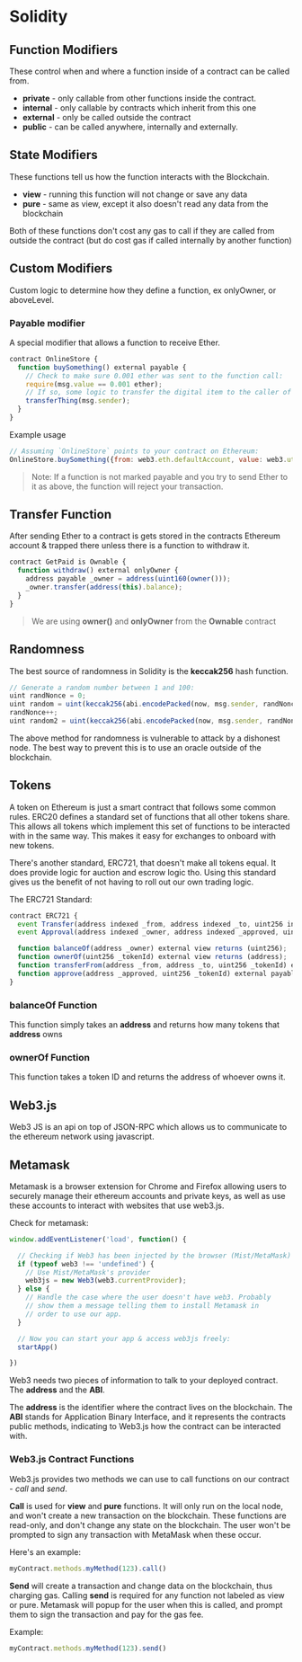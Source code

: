 # Solidity

## Function Modifiers

These control when and where a function inside of a contract can be called from.

* **private** - only callable from other functions inside the contract.
* **internal** - only callable by contracts which inherit from this one
* **external** - only be called outside the contract
* **public** - can be called anywhere, internally and externally.

## State Modifiers

These functions tell us how the function interacts with the Blockchain.

* **view** - running this function will not change or save any data
* **pure** - same as view, except it also doesn't read any data from the blockchain

Both of these functions don't cost any gas to call if they are called from outside the contract (but do cost gas if called internally by another function)

## Custom Modifiers

Custom logic to determine how they define a function, ex onlyOwner, or aboveLevel.

### Payable modifier

A special modifier that allows a function to receive Ether. 

```js
contract OnlineStore {
  function buySomething() external payable {
    // Check to make sure 0.001 ether was sent to the function call:
    require(msg.value == 0.001 ether);
    // If so, some logic to transfer the digital item to the caller of the function:
    transferThing(msg.sender);
  }
}
```

Example usage

```js
// Assuming `OnlineStore` points to your contract on Ethereum:
OnlineStore.buySomething({from: web3.eth.defaultAccount, value: web3.utils.toWei(0.001)})
```

> Note: If a function is not marked payable and you try to send Ether to it as above, the function will reject your transaction.

## Transfer Function

After sending Ether to a contract is gets stored in the contracts Ethereum account & trapped there unless there is a function to withdraw it.

```js
contract GetPaid is Ownable {
  function withdraw() external onlyOwner {
    address payable _owner = address(uint160(owner()));
    _owner.transfer(address(this).balance);
  }
}
```

> We are using **owner()** and **onlyOwner** from the **Ownable** contract

## Randomness

The best source of randomness in Solidity is the **keccak256** hash function. 

```js
// Generate a random number between 1 and 100:
uint randNonce = 0;
uint random = uint(keccak256(abi.encodePacked(now, msg.sender, randNonce))) % 100;
randNonce++;
uint random2 = uint(keccak256(abi.encodePacked(now, msg.sender, randNonce))) % 100;
```

The above method for randomness is vulnerable to attack by a dishonest node. The best way to prevent this is to use an oracle outside of the blockchain.

## Tokens

A token on Ethereum is just a smart contract that follows some common rules. ERC20 defines a standard set of functions that all other tokens share. This allows all tokens which implement this set of functions to be interacted with in the same way. This makes it easy for exchanges to onboard with new tokens. 

There's another standard, ERC721, that doesn't make all tokens equal. It does provide logic for auction and escrow logic tho. Using this standard gives us the benefit of not having to roll out our own trading logic.

The ERC721 Standard:
```js
contract ERC721 {
  event Transfer(address indexed _from, address indexed _to, uint256 indexed _tokenId);
  event Approval(address indexed _owner, address indexed _approved, uint256 indexed _tokenId);

  function balanceOf(address _owner) external view returns (uint256);
  function ownerOf(uint256 _tokenId) external view returns (address);
  function transferFrom(address _from, address _to, uint256 _tokenId) external payable;
  function approve(address _approved, uint256 _tokenId) external payable;
}
```

### balanceOf Function

This function simply takes an **address** and returns how many tokens that **address** owns

### ownerOf Function

This function takes a token ID and returns the address of whoever owns it.

## Web3.js

Web3 JS is an api on top of JSON-RPC which allows us to communicate to the ethereum network using javascript.

## Metamask

Metamask is a browser extension for Chrome and Firefox allowing users to securely manage their ethereum accounts and private keys, as well as use these accounts to interact with websites that use web3.js. 

Check for metamask:

```js
window.addEventListener('load', function() {

  // Checking if Web3 has been injected by the browser (Mist/MetaMask)
  if (typeof web3 !== 'undefined') {
    // Use Mist/MetaMask's provider
    web3js = new Web3(web3.currentProvider);
  } else {
    // Handle the case where the user doesn't have web3. Probably
    // show them a message telling them to install Metamask in
    // order to use our app.
  }

  // Now you can start your app & access web3js freely:
  startApp()

})
```

Web3 needs two pieces of information to talk to your deployed contract. The **address** and the **ABI**.

The **address** is the identifier where the contract lives on the blockchain. The **ABI** stands for Application Binary Interface, and it represents the contracts public methods, indicating to Web3.js how the contract can be interacted with. 

### **Web3.js Contract Functions**

Web3.js provides two methods we can use to call functions on our contract - *call* and _send_.

**Call** is used for **view** and **pure** functions. It will only run on the local node, and won't create a new transaction on the blockchain. These functions are read-only, and don't change any state on the blockchain. The user won't be prompted to sign any transaction with MetaMask when these occur.

Here's an example:

```js
myContract.methods.myMethod(123).call()
```

**Send** will create a transaction and change data on the blockchain, thus charging gas. Calling **send** is required for any function not labeled as view or pure. Metamask will popup for the user when this is called, and prompt them to sign the transaction and pay for the gas fee.

Example:

```js
myContract.methods.myMethod(123).send()
```
